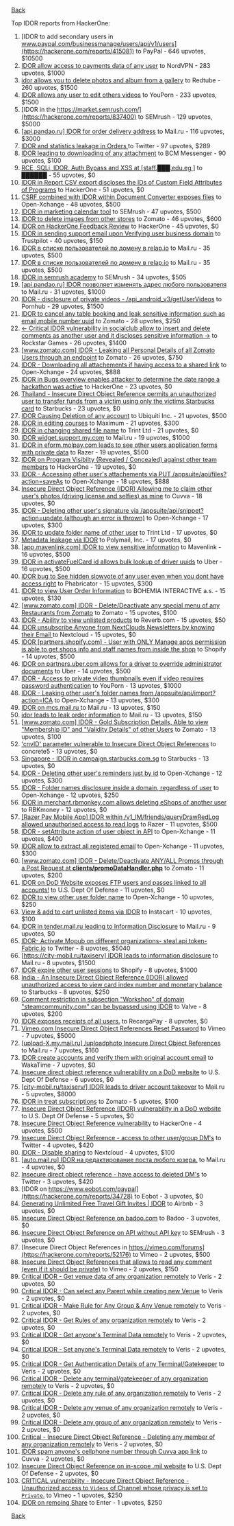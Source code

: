 [Back](../README.md)

Top IDOR reports from HackerOne:

1. [IDOR to add secondary users in www.paypal.com/businessmanage/users/api/v1/users](https://hackerone.com/reports/415081) to PayPal - 646 upvotes, $10500
2. [IDOR allow access to payments data of any user](https://hackerone.com/reports/751577) to NordVPN - 283 upvotes, $1000
3. [idor allows you to delete photos and album from a gallery](https://hackerone.com/reports/380410) to Redtube - 260 upvotes, $1500
4. [IDOR allows any user to edit others videos](https://hackerone.com/reports/681473) to YouPorn - 233 upvotes, $1500
5. [IDOR in the https://market.semrush.com/](https://hackerone.com/reports/837400) to SEMrush - 129 upvotes, $5000
6. [[api.pandao.ru] IDOR for order delivery address](https://hackerone.com/reports/723461) to Mail.ru - 116 upvotes, $3000
7. [IDOR and statistics leakage in Orders ](https://hackerone.com/reports/544329) to Twitter - 97 upvotes, $289
8. [IDOR leading to downloading of any attachment](https://hackerone.com/reports/668439) to BCM Messenger - 90 upvotes, $100
9. [RCE, SQLi, IDOR, Auth Bypass and XSS at [staff.███.edu.eg ]](https://hackerone.com/reports/404874) to ██████ - 55 upvotes, $0
10. [IDOR in Report CSV export discloses the IDs of Custom Field Attributes of Programs](https://hackerone.com/reports/510759) to HackerOne - 51 upvotes, $0
11. [CSRF combined with IDOR within Document Converter exposes files](https://hackerone.com/reports/398316) to Open-Xchange - 48 upvotes, $500
12. [IDOR in marketing calendar tool](https://hackerone.com/reports/797685) to SEMrush - 47 upvotes, $500
13. [IDOR to delete images from other stores](https://hackerone.com/reports/404797) to Zomato - 46 upvotes, $600
14. [IDOR on HackerOne Feedback Review](https://hackerone.com/reports/262661) to HackerOne - 45 upvotes, $0
15. [IDOR in sending support email upon Verifying user business domain](https://hackerone.com/reports/592090) to Trustpilot - 40 upvotes, $150
16. [IDOR в списке пользователей по домену в relap.io](https://hackerone.com/reports/739752) to Mail.ru - 35 upvotes, $500
17. [IDOR в списке пользователей по домену в relap.io](https://hackerone.com/reports/739752) to Mail.ru - 35 upvotes, $500
18. [IDOR in semrush academy](https://hackerone.com/reports/783708) to SEMrush - 34 upvotes, $505
19. [[api.pandao.ru] IDOR позволяет изменять адрес любого пользователя](https://hackerone.com/reports/484339) to Mail.ru - 31 upvotes, $1000
20. [IDOR - disclosure of private videos - /api_android_v3/getUserVideos](https://hackerone.com/reports/186279) to Pornhub - 29 upvotes, $1500
21. [IDOR to cancel any table booking and leak sensitive information such as email,mobile number,uuid](https://hackerone.com/reports/265258) to Zomato - 28 upvotes, $250
22. [\<- Critical IDOR vulnerability in socialclub allow to insert and delete comments as another user and it discloses sensitive information -\>](https://hackerone.com/reports/204292) to Rockstar Games - 26 upvotes, $1400
23. [[www.zomato.com] IDOR - Leaking all Personal Details of all Zomato Users through an endpoint](https://hackerone.com/reports/269937) to Zomato - 26 upvotes, $750
24. [IDOR - Downloading all attachements if having access to a shared link](https://hackerone.com/reports/194790) to Open-Xchange - 24 upvotes, $888
25. [IDOR in Bugs overview enables attacker to determine the date range a hackathon was active](https://hackerone.com/reports/663431) to HackerOne - 23 upvotes, $0
26. [Thailand - Insecure Direct Object Reference permits an unauthorized user to transfer funds from a victim using only the victims Starbucks card](https://hackerone.com/reports/766437) to Starbucks - 23 upvotes, $0
27. [IDOR Causing Deletion of any account](https://hackerone.com/reports/156537) to Ubiquiti Inc. - 21 upvotes, $500
28. [IDOR in editing courses](https://hackerone.com/reports/227522) to Maximum - 21 upvotes, $300
29. [IDOR in changing shared file name](https://hackerone.com/reports/547663) to Trint Ltd - 21 upvotes, $0
30. [IDOR widget.support.my.com](https://hackerone.com/reports/328337) to Mail.ru - 19 upvotes, $1000
31. [IDOR in eform.molpay.com leads to see other users application forms with private data](https://hackerone.com/reports/790829) to Razer - 19 upvotes, $500
32. [IDOR on Program Visibilty (Revealed / Concealed) against other team members](https://hackerone.com/reports/291721) to HackerOne - 19 upvotes, $0
33. [IDOR - Accessing other user's attachements via PUT /appsuite/api/files?action=saveAs](https://hackerone.com/reports/204984) to Open-Xchange - 18 upvotes, $888
34. [Insecure Direct Object Reference (IDOR) Allowing me to claim other user's photos (driving license and selfies) as mine](https://hackerone.com/reports/268167) to Cuvva - 18 upvotes, $0
35. [IDOR - Deleting other user's signature via /appsuite/api/snippet?action=update (although an error is thrown)](https://hackerone.com/reports/199321) to Open-Xchange - 17 upvotes, $300
36. [IDOR to update folder name of other user](https://hackerone.com/reports/587687) to Trint Ltd - 17 upvotes, $0
37. [Metadata leakage via IDOR](https://hackerone.com/reports/762707) to Polymail, Inc. - 17 upvotes, $0
38. [[app.mavenlink.com] IDOR to view sensitive information](https://hackerone.com/reports/283419) to Mavenlink - 16 upvotes, $500
39. [IDOR in activateFuelCard id allows bulk lookup of driver uuids](https://hackerone.com/reports/254151) to Uber - 16 upvotes, $500
40. [IDOR bug to See hidden slowvote of any user even when you dont have access right](https://hackerone.com/reports/661978) to Phabricator - 15 upvotes, $300
41. [IDOR to view User Order Information](https://hackerone.com/reports/287789) to BOHEMIA INTERACTIVE a.s. - 15 upvotes, $130
42. [[www.zomato.com] IDOR - Delete/Deactivate any special menu of any Restaurants from Zomato](https://hackerone.com/reports/264919) to Zomato - 15 upvotes, $100
43. [IDOR - Ability to view unlisted products](https://hackerone.com/reports/172545) to Reverb.com - 15 upvotes, $50
44. [IDOR unsubscribe Anyone from NextClouds Newsletters by knowing their Email ](https://hackerone.com/reports/230328) to Nextcloud - 15 upvotes, $0
45. [IDOR [partners.shopify.com] - User with ONLY Manage apps permission is able to get shops info and staff names from inside the shop](https://hackerone.com/reports/243943) to Shopify - 14 upvotes, $500
46. [IDOR on partners.uber.com allows for a driver to override administrator documents](https://hackerone.com/reports/194594) to Uber - 14 upvotes, $500
47. [IDOR - Access to private video thumbnails even if video requires password authentication](https://hackerone.com/reports/197114) to YouPorn - 13 upvotes, $1000
48. [IDOR - Leaking other user's folder names from /appsuite/api/import?action=ICA](https://hackerone.com/reports/199281) to Open-Xchange - 13 upvotes, $300
49. [IDOR on mcs.mail.ru ](https://hackerone.com/reports/312555) to Mail.ru - 13 upvotes, $150
50. [idor leads to leak order information](https://hackerone.com/reports/791289) to Mail.ru - 13 upvotes, $150
51. [[www.zomato.com] IDOR - Gold Subscription Details, Able to view "Membership ID" and "Validity Details" of other Users](https://hackerone.com/reports/344145) to Zomato - 13 upvotes, $100
52. ['cnvID' parameter vulnerable to Insecure Direct Object References](https://hackerone.com/reports/265284) to concrete5 - 13 upvotes, $0
53. [Singapore - IDOR in campaign.starbucks.com.sg](https://hackerone.com/reports/783332) to Starbucks - 13 upvotes, $0
54. [IDOR - Deleting other user's reminders just by id](https://hackerone.com/reports/198969) to Open-Xchange - 12 upvotes, $300
55. [IDOR - Folder names disclosure inside a domain, regardless of user](https://hackerone.com/reports/194574) to Open-Xchange - 12 upvotes, $250
56. [IDOR in merchant.rbmonkey.com allows deleting eShops of another user](https://hackerone.com/reports/281296) to RBKmoney - 12 upvotes, $0
57. [[Razer Pay Mobile App] IDOR within /v1_IM/friends/queryDrawRedLog allowed unauthorised access to read logs](https://hackerone.com/reports/754044) to Razer - 11 upvotes, $500
58. [IDOR - setAttribute action of user object in API](https://hackerone.com/reports/285432) to Open-Xchange - 11 upvotes, $400
59. [IDOR allow to extract all registered email](https://hackerone.com/reports/302485) to Open-Xchange - 11 upvotes, $300
60. [[www.zomato.com] IDOR - Delete/Deactivate ANY/ALL Promos through a Post Request at **clients/promoDataHandler.php**](https://hackerone.com/reports/264754) to Zomato - 11 upvotes, $200
61. [IDOR on DoD Website exposes FTP users and passes linked to all accounts!](https://hackerone.com/reports/228383) to U.S. Dept Of Defense - 11 upvotes, $0
62. [IDOR to view other user folder name](https://hackerone.com/reports/333767) to Open-Xchange - 10 upvotes, $250
63. [View & add to cart unlisted items via IDOR](https://hackerone.com/reports/344284) to Instacart - 10 upvotes, $100
64. [IDOR in tender.mail.ru leading to Information Disclosure](https://hackerone.com/reports/226640) to Mail.ru - 9 upvotes, $0
65. [IDOR- Activate Mopub on different organizations- steal api token- Fabric.io](https://hackerone.com/reports/95552) to Twitter - 8 upvotes, $5040
66. [[https://city-mobil.ru/taxiserv] IDOR leads to information disclosure](https://hackerone.com/reports/746513) to Mail.ru - 8 upvotes, $1500
67. [IDOR expire other user sessions](https://hackerone.com/reports/56511) to Shopify - 8 upvotes, $1000
68. [India - An Insecure Direct Object Reference (IDOR) allowed unauthorized access to view card index number and monetary balance](https://hackerone.com/reports/701160) to Starbucks - 8 upvotes, $250
69. [Comment restriction in subsection "Workshop" of domain "steamcommunity.com" can be bypassed using IDOR](https://hackerone.com/reports/365504) to Valve - 8 upvotes, $200
70. [IDOR exposes receipts of all users.](https://hackerone.com/reports/283407) to RecargaPay - 8 upvotes, $0
71. [Vimeo.com Insecure Direct Object References Reset Password](https://hackerone.com/reports/42587) to Vimeo - 7 upvotes, $5000
72. [[upload-X.my.mail.ru] /uploadphoto Insecure Direct Object References](https://hackerone.com/reports/140548) to Mail.ru - 7 upvotes, $160
73. [IDOR create accounts and verify them with original account email](https://hackerone.com/reports/244636) to WakaTime - 7 upvotes, $0
74. [Insecure direct object reference vulnerability on a DoD website](https://hackerone.com/reports/184933) to U.S. Dept Of Defense - 6 upvotes, $0
75. [[city-mobil.ru/taxiserv/] IDOR leads to driver account takeover](https://hackerone.com/reports/751281) to Mail.ru - 5 upvotes, $8000
76. [IDOR in treat subscriptions](https://hackerone.com/reports/313050) to Zomato - 5 upvotes, $100
77. [Insecure Direct Object Reference (IDOR) vulnerability in a DoD website](https://hackerone.com/reports/207099) to U.S. Dept Of Defense - 5 upvotes, $0
78. [Insecure Direct Object Reference vulnerability](https://hackerone.com/reports/46397) to HackerOne - 4 upvotes, $500
79. [Insecure Direct Object Reference - access to other user/group DM's](https://hackerone.com/reports/53858) to Twitter - 4 upvotes, $420
80. [IDOR - Disable sharing](https://hackerone.com/reports/153905) to Nextcloud - 4 upvotes, $100
81. [[auto.mail.ru] IDOR на редактирование поста любого юзера.](https://hackerone.com/reports/651966) to Mail.ru - 4 upvotes, $0
82. [Insecure direct object reference - have access to deleted DM's](https://hackerone.com/reports/52646) to Twitter - 3 upvotes, $420
83. [IDOR  on https://www.eobot.com/paypal](https://hackerone.com/reports/34728) to Eobot - 3 upvotes, $0
84. [Generating Unlimited Free Travel Gift Invites | IDOR](https://hackerone.com/reports/49499) to Airbnb - 3 upvotes, $0
85. [Insecure Direct Object Reference on badoo.com](https://hackerone.com/reports/126861) to Badoo - 3 upvotes, $0
86. [Insecure Direct Object Reference on API without API key](https://hackerone.com/reports/284963) to SEMrush - 3 upvotes, $0
87. [Insecure Direct Object References in https://vimeo.com/forums](https://hackerone.com/reports/52176) to Vimeo - 2 upvotes, $500
88. [Insecure Direct Object References that allows to read any comment (even if it should be private)](https://hackerone.com/reports/52181) to Vimeo - 2 upvotes, $150
89. [Critical IDOR - Get venue data of any organization remotely](https://hackerone.com/reports/120305) to Veris - 2 upvotes, $0
90. [Critical IDOR - Can select any Parent while creating new Venue](https://hackerone.com/reports/120312) to Veris - 2 upvotes, $0
91. [Critical IDOR - Make Rule for Any Group & Any Venue remotely](https://hackerone.com/reports/120318) to Veris - 2 upvotes, $0
92. [Critical IDOR - Get Rules of any organization remotely](https://hackerone.com/reports/120314) to Veris - 2 upvotes, $0
93. [Critical IDOR - Get anyone's Terminal Data remotely](https://hackerone.com/reports/120289) to Veris - 2 upvotes, $0
94. [Critical IDOR - Set anyone's Terminal Data remotely](https://hackerone.com/reports/120291) to Veris - 2 upvotes, $0
95. [Critical IDOR - Get Authentication Details of any Terminal/Gatekeeper](https://hackerone.com/reports/120293) to Veris - 2 upvotes, $0
96. [Critical IDOR - Delete any terminal/gatekeeper of any organization remotely](https://hackerone.com/reports/120288) to Veris - 2 upvotes, $0
97. [Critical IDOR - Delete any rule of any organization remotely](https://hackerone.com/reports/120126) to Veris - 2 upvotes, $0
98. [Critical IDOR - Delete any venue of any organization remotely](https://hackerone.com/reports/120123) to Veris - 2 upvotes, $0
99. [Critical IDOR - Delete any group of any organization remotely](https://hackerone.com/reports/120121) to Veris - 2 upvotes, $0
100. [Critical - Insecure Direct Object Reference - Deleting any member of any organization remotely](https://hackerone.com/reports/120115) to Veris - 2 upvotes, $0
101. [IDOR spam anyone's cellphone number through Cuvva app link](https://hackerone.com/reports/232562) to Cuvva - 2 upvotes, $0
102. [Insecure Direct Object Reference on in-scope .mil website](https://hackerone.com/reports/230026) to U.S. Dept Of Defense - 2 upvotes, $0
103. [CRITICAL vulnerability - Insecure Direct Object Reference - Unauthorized access to `Videos` of Channel whose privacy is set to `Private`.](https://hackerone.com/reports/45960) to Vimeo - 1 upvotes, $250
104. [IDOR on remoing Share](https://hackerone.com/reports/85720) to Enter - 1 upvotes, $250


[Back](../README.md)